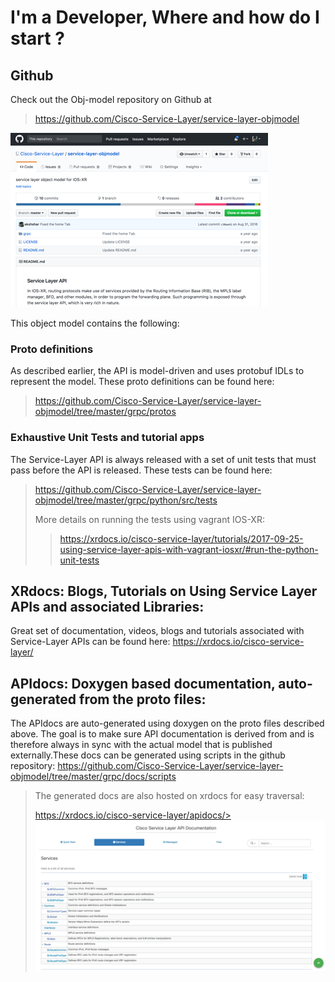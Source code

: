 # I'm a Developer, Where and how do I start ?


## Github

Check out the Obj-model repository on Github at
><https://github.com/Cisco-Service-Layer/service-layer-objmodel>

![github](assets/images/slapi_github_docs.png)

This object model contains the following:

### Proto definitions  

As described earlier, the API is model-driven and uses protobuf IDLs to represent the model. These proto definitions can be found here:  
><https://github.com/Cisco-Service-Layer/service-layer-objmodel/tree/master/grpc/protos>

### Exhaustive  Unit Tests and tutorial apps
The Service-Layer API is always released with a set of unit tests that must pass before the API is released. These tests can be found here:

><https://github.com/Cisco-Service-Layer/service-layer-objmodel/tree/master/grpc/python/src/tests>   
>
>More details on running the tests using vagrant IOS-XR:
> ><https://xrdocs.io/cisco-service-layer/tutorials/2017-09-25-using-service-layer-apis-with-vagrant-iosxr/#run-the-python-unit-tests>


## XRdocs:  Blogs, Tutorials on Using Service Layer APIs and associated Libraries:

Great set of documentation, videos, blogs and tutorials associated with Service-Layer APIs can be found here: <https://xrdocs.io/cisco-service-layer/>

## APIdocs:  Doxygen based documentation, auto-generated from the proto files:

The APIdocs are auto-generated using doxygen on the proto files described above. The goal is to make sure API documentation is derived from and is therefore always in sync with the actual model that is published externally.These  docs can be generated using scripts in the github repository: <https://github.com/Cisco-Service-Layer/service-layer-objmodel/tree/master/grpc/docs/scripts>

>The generated docs are also hosted on xrdocs for easy traversal:
>
>https://xrdocs.io/cisco-service-layer/apidocs/>  
>![apidocs](assets/images/slapi_apidocs_xrdocs.png)
